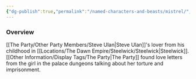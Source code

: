 ```yaml
---
{"dg-publish":true,"permalink":"/named-characters-and-beasts/mistrel/","tags":["NPC"],"updated":"2025-03-01T21:15:21.808+00:00"}
---
```



### Overview
[[The Party/Other Party Members/Steve Ulan\|Steve Ulan]]'s lover from his childhood in [[Locations/The Dawn Empire/Steelwick/Steelwick\|Steelwick]]. [[Other Information/Display Tags/The Party\|The Party]] found love letters from the girl in the palace dungeons talking about her torture and imprisonment. 